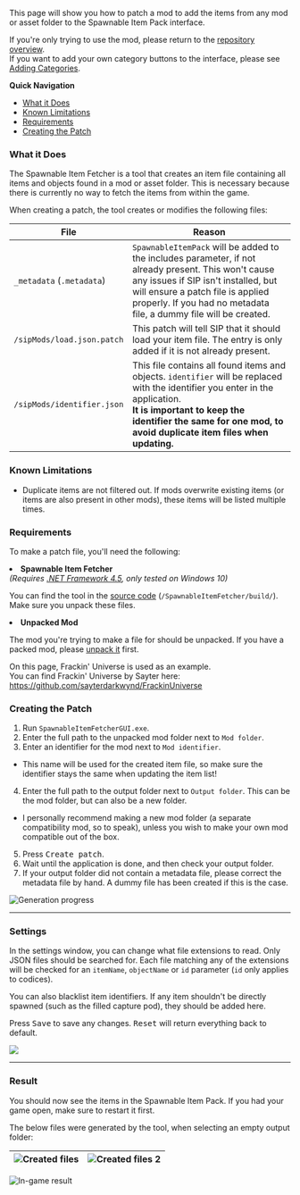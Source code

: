 This page will show you how to patch a mod to add the items from any mod or asset folder to the Spawnable Item Pack interface.

If you're only trying to use the mod, please return to the [repository overview](https://github.com/Silverfeelin/Starbound-SpawnableItemPack).  
If you want to add your own category buttons to the interface, please see [Adding Categories](https://github.com/Silverfeelin/Starbound-SpawnableItemPack/wiki/Adding-Categories).

**Quick Navigation**

* [What it Does](#what-it-does)
* [Known Limitations](#known-limitations)
* [Requirements](#requirements)
* [Creating the Patch](#creating-the-patch)

### What it Does

The Spawnable Item Fetcher is a tool that creates an item file containing all items and objects found in a mod or asset folder. This is necessary because there is currently no way to fetch the items from within the game.

When creating a patch, the tool creates or modifies the following files:

| File | Reason |
| --- | --- |
| `_metadata` (`.metadata`) | `SpawnableItemPack` will be added to the includes parameter, if not already present. This won't cause any issues if SIP isn't installed, but will ensure a patch file is applied properly. If you had no metadata file, a dummy file will be created. |
| `/sipMods/load.json.patch` | This patch will tell SIP that it should load your item file. The entry is only added if it is not already present. |
| `/sipMods/identifier.json` | This file contains all found items and objects. `identifier` will be replaced with the identifier you enter in the application.<br><b>It is important to keep the identifier the same for one mod, to avoid duplicate item files when updating.</b> |

### Known Limitations

* Duplicate items are not filtered out. If mods overwrite existing items (or items are also present in other mods), these items will be listed multiple times.

### Requirements

To make a patch file, you'll need the following:

**<li>Spawnable Item Fetcher</li>** *(Requires [.NET Framework 4.5](https://www.microsoft.com/en-us/download/details.aspx?id=30653), only tested on Windows 10)*

You can find the tool in the [source code](https://github.com/Silverfeelin/Starbound-SpawnableItemPack/archive/master.zip) (`/SpawnableItemFetcher/build/`). Make sure you unpack these files.

**<li>Unpacked Mod</li>**

The mod you're trying to make a file for should be unpacked. If you have a packed mod, please [unpack it](http://community.playstarbound.com/threads/how-to-successfully-pack-and-unpack-pak-files.66649/) first.

On this page, Frackin' Universe is used as an example.  
You can find Frackin' Universe by Sayter here: https://github.com/sayterdarkwynd/FrackinUniverse

### Creating the Patch

1. Run `SpawnableItemFetcherGUI.exe`.
1. Enter the full path to the unpacked mod folder next to `Mod folder`.  
3. Enter an identifier for the mod next to `Mod identifier`.  
  * This name will be used for the created item file, so make sure the identifier stays the same when updating the item list!  
4. Enter the full path to the output folder next to `Output folder`. This can be the mod folder, but can also be a new folder.
  * I personally recommend making a new mod folder (a separate compatibility mod, so to speak), unless you wish to make your own mod compatible out of the box.
5. Press <kbd>Create patch</kbd>.
6. Wait until the application is done, and then check your output folder.
7. If your output folder did not contain a metadata file, please correct the metadata file by hand. A dummy file has been created if this is the case.

![Generation progress](https://raw.githubusercontent.com/Silverfeelin/Starbound-SpawnableItemPack/master/wiki/fetcherGui-usage.gif)

---

### Settings

In the settings window, you can change what file extensions to read. Only JSON files should be searched for. Each file matching any of the extensions will be checked for an `itemName`, `objectName` or `id` parameter (`id` only applies to codices).

You can also blacklist item identifiers. If any item shouldn't be directly spawned (such as the filled capture pod), they should be added here.

Press <kbd>Save</kbd> to save any changes. <kbd>Reset</kbd> will return everything back to default.

![](https://raw.githubusercontent.com/Silverfeelin/Starbound-SpawnableItemPack/master/wiki/fetcherGui-settings.png)

---

### Result

You should now see the items in the Spawnable Item Pack. If you had your game open, make sure to restart it first.

The below files were generated by the tool, when selecting an empty output folder:


| ![Created files](https://raw.githubusercontent.com/Silverfeelin/Starbound-SpawnableItemPack/master/wiki/fetcherGui-resultMod.png) | ![Created files 2 ](https://raw.githubusercontent.com/Silverfeelin/Starbound-SpawnableItemPack/master/wiki/fetcherGui-resultSipMods.png) |
|---|---|

![In-game result](https://raw.githubusercontent.com/Silverfeelin/Starbound-SpawnableItemPack/master/wiki/fetcher-furesult.png)
